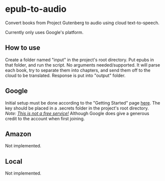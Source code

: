 # epub-to-audio
Convert books from Project Gutenberg to audio using cloud text-to-speech.

Currently only uses Google's platform. 

## How to use
Create a folder named "input" in the project's root directory. Put epubs in that folder, and run the script. No arguments needed/supported. It will parse each book, try to separate them into chapters, and send them off to the cloud to be translated. Response is put into "output" folder.
## Google
Initial setup must be done according to the "Getting Started" page [here](https://cloud.google.com/text-to-speech/docs/before-you-begin?hl=en_US). The key should be placed in a .secrets folder in the project's root directory.
<i>Note: <u>This is not a free service!</u></i> Although Google does give a generous credit to the account when first joining.
## Amazon
Not implemented.
## Local
Not implemented.